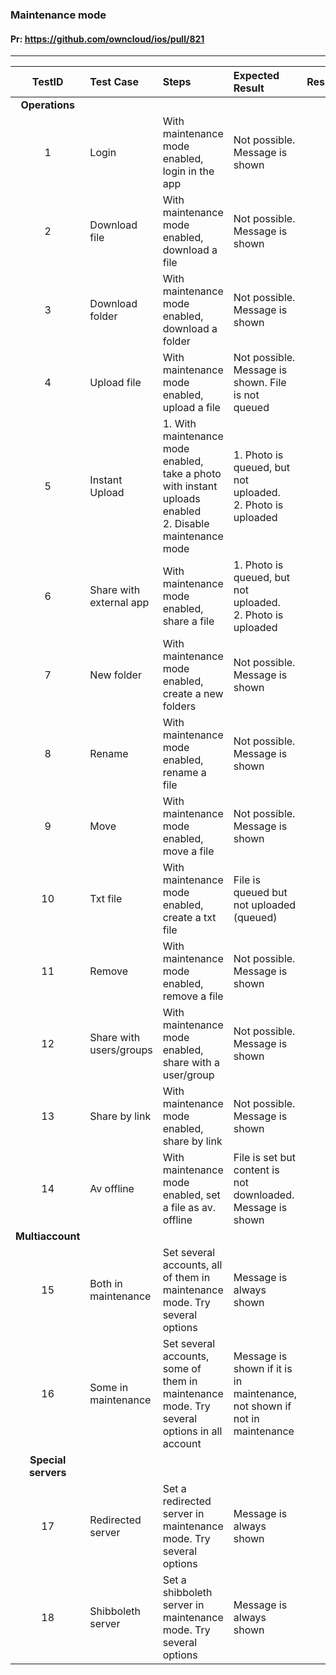 ###  Maintenance mode 

#### Pr: https://github.com/owncloud/ios/pull/821 


---

 
| TestID | Test Case | Steps | Expected Result | Result | Related Comment |
| :----: | :-------- | :---- | :-------------- | :----: | :-------------- |
|**Operations**|||||||
| 1 | Login | With maintenance mode enabled, login in the app | Not possible. Message is shown |  |  |
| 2 | Download file| With maintenance mode enabled, download a file | Not possible. Message is shown |  |  |
| 3 | Download folder| With maintenance mode enabled, download a folder | Not possible. Message is shown |  |  |
| 4 | Upload file| With maintenance mode enabled, upload a file | Not possible. Message is shown. File is not queued | |  |
| 5 | Instant Upload | 1. With maintenance mode enabled, take a photo with instant uploads enabled<br> 2. Disable maintenance mode| 1. Photo is queued, but not uploaded.<br>2. Photo is uploaded | |  |
| 6 | Share with external app | With maintenance mode enabled, share a file  | 1. Photo is queued, but not uploaded.<br>2. Photo is uploaded | |  |
| 7 | New folder | With maintenance mode enabled, create a new folders | Not possible. Message is shown | |  |
| 8 | Rename | With maintenance mode enabled, rename a file | Not possible. Message is shown | |  |
| 9 | Move | With maintenance mode enabled, move a file | Not possible. Message is shown | |  |
| 10 | Txt file | With maintenance mode enabled, create a txt file | File is queued but not uploaded (queued) | |  |
| 11 | Remove | With maintenance mode enabled, remove a file | Not possible. Message is shown ||  |
| 12 | Share with users/groups | With maintenance mode enabled, share with a user/group | Not possible. Message is shown ||  |
| 13 | Share by link | With maintenance mode enabled, share by link | Not possible. Message is shown | |  |
| 14 | Av offline | With maintenance mode enabled, set a file as av. offline | File is set but content is not downloaded. Message is shown |  |  |
|**Multiaccount**|||||||
| 15 | Both in maintenance | Set several accounts, all of them in maintenance mode. Try several options | Message is always shown | |  |
| 16 | Some in maintenance | Set several accounts, some of them in maintenance mode. Try several options in all account | Message is shown if it is in maintenance, not shown if not in maintenance |  |  |
|**Special servers**|||||||
| 17 | Redirected server | Set a redirected server in maintenance mode. Try several options | Message is always shown |  |  |
| 18 | Shibboleth server | Set a shibboleth server in maintenance mode. Try several options | Message is always shown |  |  |